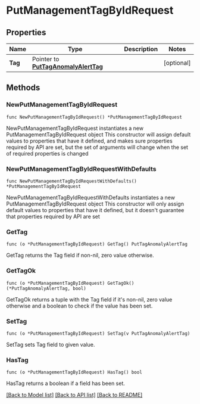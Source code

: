 # PutManagementTagByIdRequest

## Properties

Name | Type | Description | Notes
------------ | ------------- | ------------- | -------------
**Tag** | Pointer to [**PutTagAnomalyAlertTag**](PutTagAnomalyAlertTag.md) |  | [optional] 

## Methods

### NewPutManagementTagByIdRequest

`func NewPutManagementTagByIdRequest() *PutManagementTagByIdRequest`

NewPutManagementTagByIdRequest instantiates a new PutManagementTagByIdRequest object
This constructor will assign default values to properties that have it defined,
and makes sure properties required by API are set, but the set of arguments
will change when the set of required properties is changed

### NewPutManagementTagByIdRequestWithDefaults

`func NewPutManagementTagByIdRequestWithDefaults() *PutManagementTagByIdRequest`

NewPutManagementTagByIdRequestWithDefaults instantiates a new PutManagementTagByIdRequest object
This constructor will only assign default values to properties that have it defined,
but it doesn't guarantee that properties required by API are set

### GetTag

`func (o *PutManagementTagByIdRequest) GetTag() PutTagAnomalyAlertTag`

GetTag returns the Tag field if non-nil, zero value otherwise.

### GetTagOk

`func (o *PutManagementTagByIdRequest) GetTagOk() (*PutTagAnomalyAlertTag, bool)`

GetTagOk returns a tuple with the Tag field if it's non-nil, zero value otherwise
and a boolean to check if the value has been set.

### SetTag

`func (o *PutManagementTagByIdRequest) SetTag(v PutTagAnomalyAlertTag)`

SetTag sets Tag field to given value.

### HasTag

`func (o *PutManagementTagByIdRequest) HasTag() bool`

HasTag returns a boolean if a field has been set.


[[Back to Model list]](../README.md#documentation-for-models) [[Back to API list]](../README.md#documentation-for-api-endpoints) [[Back to README]](../README.md)


